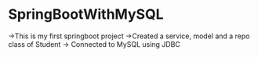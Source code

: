 # SpringBootWithMySQL

->This is my first springboot project
->Created a service, model and a repo class of Student
-> Connected to MySQL using JDBC
